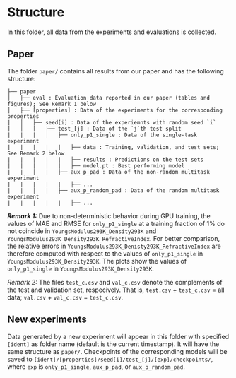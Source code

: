 # Structure

In this folder, all data from the experiments and evaluations is collected.


## Paper

The folder `paper/` contains all results from our paper and has the following structure:

```
├── paper
│   ├── eval : Evaluation data reported in our paper (tables and figures); See Remark 1 below
│   ├── [properties] : Data of the experiments for the corresponding properties
|   │   ├── seed[i] : Data of the experiemnts with random seed `i`
|   │   |   ├── test_[j] : Data of the `j`th test split
|   |   |   │   ├── only_p1_single : Data of the single-task experiment
|   |   |   |   |   ├── data : Training, validation, and test sets; See Remark 2 below
|   |   |   |   |   ├── results : Predictions on the test sets
|   |   |   |   |   ├── model.pt : Best performing model
|   |   │   |   ├── aux_p_pad : Data of the non-random multitask experiment
|   |   |   |   |   ├── ...
|   |   │   |   ├── aux_p_random_pad : Data of the random multitask experiment       
|   |   |   |   |   ├── ...
```

***Remark 1:*** Due to non-deterministic behavior during GPU training, the values of MAE and RMSE for `only_p1_single` at a training fraction of 1% do not coincide in `YoungsModulus293K_Density293K` and `YoungsModulus293K_Density293K_RefractiveIndex`. For better comparison, the relative errors in `YoungsModulus293K_Denisty293K_RefractiveIndex` are therefore computed with respect to the values of `only_p1_single` in `YoungsModulus293K_Density293K`.
The plots show the values of `only_p1_single` in `YoungsModulus293K_Density293K`.

*Remark 2:* The files `test_c.csv` and `val_c.csv` denote the complements of the test and validation set, respecively. That is, `test.csv` + `test_c.csv` = all data; `val.csv` + `val_c.csv` = `test_c.csv`.


## New experiments

Data generated by a new experiment will appear in this folder with specified `[ident]` as folder name (default is the current timestamp). It will have the same structure as `paper/`. Checkpoints of the corresponding models will be saved to `[ident]/[properties]/seed[i]/test_[j]/[exp]/checkpoints/`, where `exp` is `only_p1_single`, `aux_p_pad`, or `aux_p_random_pad`.

